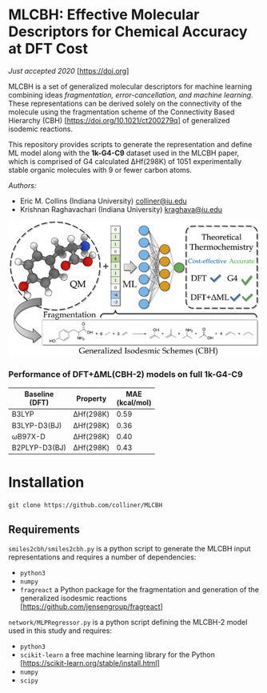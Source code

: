 MLCBH: Effective Molecular Descriptors for Chemical Accuracy at DFT Cost
=======
*Just accepted 2020* [https://doi.org]

MLCBH is a set of generalized molecular descriptors for machine learning combining ideas *fragmentation, error-cancellation, and machine learning.* These representations can be derived solely on the connectivity of the molecule using the fragmentation scheme of the Connectivity Based Hierarchy (CBH) [https://doi.org/10.1021/ct200279q] of generalized isodemic reactions. 

This repository provides scripts to generate the representation and define ML model along with the **1k-G4-C9** dataset used in the MLCBH paper, which is comprised of G4 calculated ∆Hf(298K) of 1051 experimentally stable organic molecules with 9 or fewer carbon atoms.


*Authors:* 
- Eric M. Collins (Indiana University) colliner@iu.edu
- Krishnan Raghavachari (Indiana University) kraghava@iu.edu

![MLCBH](resources/MLCBH_TOC.png)

### Performance of DFT+∆ML(CBH-2) models on full 1k-G4-C9

| Baseline  <br /> (DFT)   | Property | MAE <br />(kcal/mol)  |
|--------------|----------|----------|
| B3LYP        | ∆Hf(298K)|     0.59 |
| B3LYP-D3(BJ) | ∆Hf(298K)|     0.36 |
| ωB97X-D      | ∆Hf(298K)|     0.40 |
| B2PLYP-D3(BJ)| ∆Hf(298K)|     0.43 |

# Installation

`git clone https://github.com/colliner/MLCBH`

## Requirements

`smiles2cbh/smiles2cbh.py` is a python script to generate the MLCBH input representations and requires a number of dependencies:

- `python3`
- `numpy`
- `fragreact` a Python package for the fragmentation and generation of the generalized isodesmic reactions [https://github.com/jensengroup/fragreact]

`network/MLPRegressor.py` is a python script defining the MLCBH-2 model used in this study and requires:

- `python3`
- `scikit-learn` a free machine learning library for the Python [https://scikit-learn.org/stable/install.html]
- `numpy`
- `scipy`
